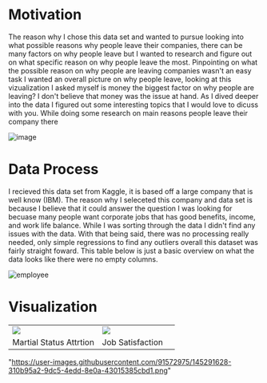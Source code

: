 # Motivation 

The reason why I chose this data set and wanted to pursue looking into what possible reasons why people leave their companies, there can be many factors on why people leave but I wanted to research and figure out on what specific reason on why people leave the most. Pinpointing on what the possible reason on why people are leaving companies wasn't an easy task I wanted an overall picture on why people leave, looking at this vizualization I asked myself is money the biggest factor on why people are leaving? I don't believe that money was the issue at hand. As I dived deeper into the data I figured out some interesting topics that I would love to dicuss with you. While doing some research on main reasons people leave their company there 

![image](https://user-images.githubusercontent.com/91572975/144942438-af5761d1-ccd8-4f1f-b9d2-43d92b4aab5a.png)

# Data Process

I recieved this data set from Kaggle, it is based off a large company that is well know (IBM). The reason why I seleceted this company and data set is because I believe that it could answer the question I was looking for becuase many people want corporate jobs that has good benefits, income, and work life balance. While I was sorting through the data I didn't find any issues with the data. With that being said, there was no processing really needed, only simple regressions to find any outliers overall this dataset was fairly straight foward. This table below is just a basic overview on what the data looks like there were no empty columns.

![employee](https://user-images.githubusercontent.com/91572975/144946153-af668516-2be8-439a-8001-becdda6e1030.png)

# Visualization
<table>
  <tr><td><img src = "https://user-images.githubusercontent.com/91572975/145291628-310b95a2-9dc5-4edd-8e0a-43015385cbd1.png"></td><td><img src = "https://user-images.githubusercontent.com/91572975/145291684-cb1c76ef-12cc-45ef-8f96-25e58a716e41.png"><td></tr>
  <tr><td>Martial Status Attrtion</td><td>Job Satisfaction</td></tr>
 </table>


"https://user-images.githubusercontent.com/91572975/145291628-310b95a2-9dc5-4edd-8e0a-43015385cbd1.png"

